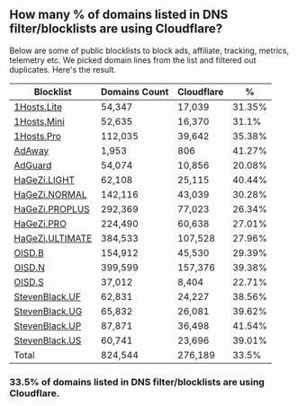 ## How many % of domains listed in DNS filter/blocklists are using Cloudflare?


Below are some of public blocklists to block ads, affiliate, tracking, metrics, telemetry etc.
We picked domain lines from the list and filtered out duplicates.
Here's the result.


| Blocklist | Domains Count | Cloudflare | % |
| --- | --- | --- | --- |
| [1Hosts.Lite](https://raw.githubusercontent.com/badmojr/1Hosts/master/Lite/hosts.win) | 54,347 | 17,039 | 31.35% |
| [1Hosts.Mini](https://raw.githubusercontent.com/badmojr/1Hosts/master/mini/hosts.win) | 52,635 | 16,370 | 31.1% |
| [1Hosts.Pro](https://raw.githubusercontent.com/badmojr/1Hosts/master/Pro/hosts.win) | 112,035 | 39,642 | 35.38% |
| [AdAway](https://raw.githubusercontent.com/AdAway/adaway.github.io/master/hosts.txt) | 1,953 | 806 | 41.27% |
| [AdGuard](https://adguardteam.github.io/AdGuardSDNSFilter/Filters/filter.txt) | 54,074 | 10,856 | 20.08% |
| [HaGeZi.LIGHT](https://raw.githubusercontent.com/hagezi/dns-blocklists/main/hosts/light.txt) | 62,108 | 25,115 | 40.44% |
| [HaGeZi.NORMAL](https://raw.githubusercontent.com/hagezi/dns-blocklists/main/hosts/multi.txt) | 142,116 | 43,039 | 30.28% |
| [HaGeZi.PROPLUS](https://raw.githubusercontent.com/hagezi/dns-blocklists/main/hosts/pro.plus.txt) | 292,369 | 77,023 | 26.34% |
| [HaGeZi.PRO](https://raw.githubusercontent.com/hagezi/dns-blocklists/main/hosts/pro.txt) | 224,490 | 60,638 | 27.01% |
| [HaGeZi.ULTIMATE](https://raw.githubusercontent.com/hagezi/dns-blocklists/main/hosts/ultimate.txt) | 384,533 | 107,528 | 27.96% |
| [OISD.B](https://big.oisd.nl/dnsmasq) | 154,912 | 45,530 | 29.39% |
| [OISD.N](https://nsfw.oisd.nl/dnsmasq) | 399,599 | 157,376 | 39.38% |
| [OISD.S](https://small.oisd.nl/dnsmasq) | 37,012 | 8,404 | 22.71% |
| [StevenBlack.UF](https://raw.githubusercontent.com/StevenBlack/hosts/master/alternates/fakenews/hosts) | 62,831 | 24,227 | 38.56% |
| [StevenBlack.UG](https://raw.githubusercontent.com/StevenBlack/hosts/master/alternates/gambling/hosts) | 65,832 | 26,081 | 39.62% |
| [StevenBlack.UP](https://raw.githubusercontent.com/StevenBlack/hosts/master/alternates/porn/hosts) | 87,871 | 36,498 | 41.54% |
| [StevenBlack.US](https://raw.githubusercontent.com/StevenBlack/hosts/master/alternates/social/hosts) | 60,741 | 23,696 | 39.01% |
| Total | 824,544 | 276,189 | 33.5% |


### 33.5% of domains listed in DNS filter/blocklists are using Cloudflare.